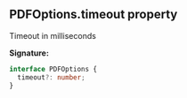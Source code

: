 ## PDFOptions.timeout property

Timeout in milliseconds

**Signature:**

```typescript
interface PDFOptions {
  timeout?: number;
}
```
